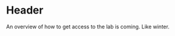 <!-- TITLE: Lab Access -->
<!-- SUBTITLE: A quick summary of Lab Access -->

# Header

An overview of how to get access to the lab is coming. Like winter.